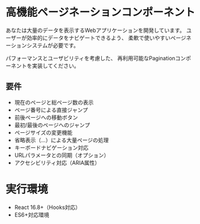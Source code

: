 # 高機能ページネーションコンポーネント

あなたは大量のデータを表示するWebアプリケーションを開発しています。
ユーザーが効率的にデータをナビゲートできるよう、
柔軟で使いやすいページネーションシステムが必要です。

パフォーマンスとユーザビリティを考慮した、
再利用可能なPaginationコンポーネントを実装してください。

## 要件
- 現在のページと総ページ数の表示
- ページ番号による直接ジャンプ
- 前後ページへの移動ボタン
- 最初/最後のページへのジャンプ
- ページサイズの変更機能
- 省略表示（...）による大量ページの処理
- キーボードナビゲーション対応
- URLパラメータとの同期（オプション）
- アクセシビリティ対応（ARIA属性）

# 実行環境
- React 16.8+（Hooks対応）
- ES6+対応環境